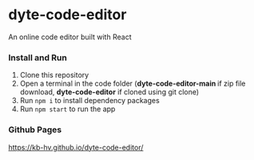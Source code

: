 # dyte-code-editor
An online code editor built with React
### Install and Run
1. Clone this repository
2. Open a terminal in the code folder (<b>dyte-code-editor-main </b> if zip file download, <b>dyte-code-editor</b> if cloned using git clone)
3. Run `npm i` to install dependency packages
4. Run `npm start` to run the app
### Github Pages
https://kb-hv.github.io/dyte-code-editor/

